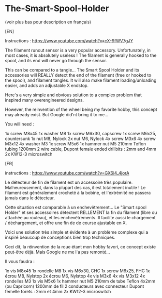 # The-Smart-Spool-Holder

(voir plus bas pour description en français)

[EN]

Instructions : https://www.youtube.com/watch?v=cX-9fWV7gJY

The filament runout sensor is a very popular accessory. Unfortunately, in most cases, it is absolutely useless ! The filament is generally hooked to the spool, and its end will never go through the sensor.

This can be compared to a tangle... The Smart Spool Holder and its accessories will REALLY detect the end of the filament (free or hooked to the spool), and filament tangles. It will also make filament loading/unloading easier, and adds an adjustable X endstop.

Here's a very simple and obvious solution to a complex problem that inspired many overengineered designs.

However, the reinvention of the wheel being my favorite hobby, this concept may already exist. But Google did'nt bring it to me...

You will need :

1x screw M8x45
1x washer M8
1x screw M6x30, capscrew
1x screw M6x25, countersunk
1x nut M8, Nylock
2x nut M6, Nylock
4x screw M3x6
4x screw M3x12
4x washer M3
1x screw M5x6
1x hammer nut M5
210mm Teflon tubing
1200mm 2 wire cable, Dupont female ended
drillbits : 2mm and 4mm
2x KW12-3 microswitch

[FR]

instructions : https://www.youtube.com/watch?v=GX6i4_4jorA

Le détecteur de fin de filament est un accessoire très populaire. Malheureusement, dans la plupart des cas, il est totalement inutile ! Le filament est généralement crocheté à la bobine, et l'extrémité ne passera jamais dans le détecteur.

Cette situation est comparable à un enchevêtrement... Le "Smart spool Holder" et ses accessoires détectent RELLEMENT la fin du filament (libre ou attachée au rouleau), et les enchevêtrements. Il facilite aussi le chargement / déchargement, et offre une fin de de course ajustable en X.

Voici une solution très simple et évidente à un problème complexe qui a inspiré beaucoup de conceptions bien trop techniques.

Ceci dit, la réinvention de la roue étant mon hobby favori, ce concept existe peut-être déjà. Mais Google ne me l'a pas remonté...

Il vous faudra :

1x vis M8x45
1x rondelle M8
1x vis M6x30, CHC
1x screw M6x25, FHC
1x écrou M8, Nylstop
2x écrou M6, Nylstop
4x vis M3x6
4x vis M3x12
4x rondelles M3
1x vis M5x6
1x hammer nut M5
210mm de tube Teflon 4x2mm (ou Capricorn)
1200mm de fil 2 conducteurs avec connecteur Dupont femelle
forets : 2mm et 4mm
2x KW12-3 microswitch
